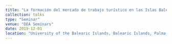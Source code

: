 ```yaml
---
title: "La formación del mercado de trabajo turístico en las Islas Baleares: escasez de trabajo y desigualdad laboral, 1959-1973"
collection: talks
type: "Seminar"
venue: "DEA Seminars"
date: 2019-12-01
location: "University of the Balearic Islands, Balearic Islands, Palma, Spain"
---
```


